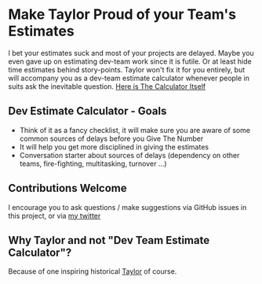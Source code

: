 # Make Taylor Proud of your Team's Estimates
I bet your estimates suck and most of your projects are delayed. Maybe you even gave up on estimating dev-team work since it is futile. Or at least hide time estimates behind story-points. Taylor won't fix it for you entirely, but will accompany you as a dev-team estimate calculator whenever people in suits ask the inevitable question.
[Here is The Calculator Itself](https://share.streamlit.io/piotrzakrzewski/taylor/main/taylor.py)

## Dev Estimate Calculator - Goals
- Think of it as a fancy checklist, it will make sure you are aware of some common sources of delays before you Give The Number
- It will help you get more disciplined in giving the estimates
- Conversation starter about sources of delays (dependency on other teams, fire-fighting, multitasking, turnover ...)

## Contributions Welcome
I encourage you to ask questions / make suggestions via GitHub issues in this project, or via [my twitter](https://twitter.com/pmzakrzewski)

## Why Taylor and not "Dev Team Estimate Calculator"?
Because of one inspiring historical [Taylor](https://en.wikipedia.org/wiki/Frederick_Winslow_Taylor) of course.
